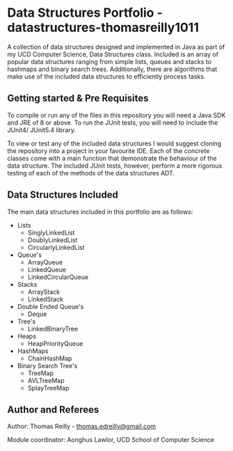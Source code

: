 # Data Structures Portfolio - datastructures-thomasreilly1011
A collection of data structures designed and implemented in Java as part of my UCD Computer Science, Data Structures class.
Included is an array of popular data structures ranging from simple lists, queues and stacks to hashmaps and binary search trees.
Additionally, there are algorithms that make use of the included data structures to efficiently process tasks.

## Getting started & Pre Requisites
To compile or run any of the files in this repository you will need a Java SDK and JRE of 8 or above. To run the JUnit tests, 
you will need to include the JUnit4/ JUnit5.4 library.

To view or test any of the included data structures I would suggest cloning the repository into a project in your favourite IDE.
Each of the concrete classes come with a main function that demonstrate the behaviour of the data structure.
The included JUnit tests, however, perform a more rigorous testing of each of the methods of the data structures ADT.

## Data Structures Included
The main data structures included in this portfolio are as follows:
* Lists
    * SinglyLinkedList
    * DoublyLinkedList
    * CircularlyLinkedList
* Queue's
    * ArrayQueue
    * LinkedQueue
    * LinkedCircularQueue
* Stacks
    * ArrayStack
    * LinkedStack
* Double Ended Queue's
    * Deque
* Tree's
    * LinkedBinaryTree
* Heaps
    * HeapPriorityQueue
* HashMaps
    * ChainHashMap
* Binary Search Tree's
    * TreeMap
    * AVLTreeMap
    * SplayTreeMap

## Author and Referees
Author: Thomas Reilly - thomas.edreilly@gmail.com

Module coordinator: Aonghus Lawlor, UCD School of Computer Science